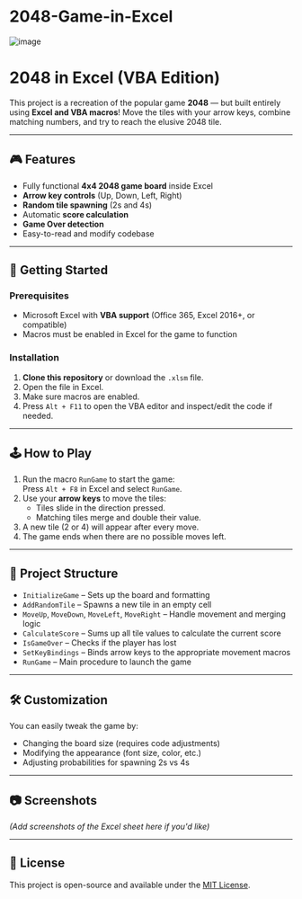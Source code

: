 # 2048-Game-in-Excel

![image](https://github.com/user-attachments/assets/4d90ce0a-4588-4ec8-a634-33b6695b5699)

# 2048 in Excel (VBA Edition)

This project is a recreation of the popular game **2048** — but built entirely using **Excel and VBA macros**! Move the tiles with your arrow keys, combine matching numbers, and try to reach the elusive 2048 tile.

---

## 🎮 Features

- Fully functional **4x4 2048 game board** inside Excel  
- **Arrow key controls** (Up, Down, Left, Right)  
- **Random tile spawning** (2s and 4s)  
- Automatic **score calculation**  
- **Game Over detection**  
- Easy-to-read and modify codebase  

---

## 🚀 Getting Started

### Prerequisites

- Microsoft Excel with **VBA support** (Office 365, Excel 2016+, or compatible)
- Macros must be enabled in Excel for the game to function

### Installation

1. **Clone this repository** or download the `.xlsm` file.
2. Open the file in Excel.
3. Make sure macros are enabled.
4. Press `Alt + F11` to open the VBA editor and inspect/edit the code if needed.

---

## 🕹️ How to Play

1. Run the macro `RunGame` to start the game:  
   Press `Alt + F8` in Excel and select `RunGame`.
2. Use your **arrow keys** to move the tiles:
    - Tiles slide in the direction pressed.
    - Matching tiles merge and double their value.
3. A new tile (2 or 4) will appear after every move.
4. The game ends when there are no possible moves left.

---

## 📁 Project Structure

- `InitializeGame` – Sets up the board and formatting  
- `AddRandomTile` – Spawns a new tile in an empty cell  
- `MoveUp`, `MoveDown`, `MoveLeft`, `MoveRight` – Handle movement and merging logic  
- `CalculateScore` – Sums up all tile values to calculate the current score  
- `IsGameOver` – Checks if the player has lost  
- `SetKeyBindings` – Binds arrow keys to the appropriate movement macros  
- `RunGame` – Main procedure to launch the game  

---

## 🛠️ Customization

You can easily tweak the game by:
- Changing the board size (requires code adjustments)
- Modifying the appearance (font size, color, etc.)
- Adjusting probabilities for spawning 2s vs 4s

---

## 📷 Screenshots

*(Add screenshots of the Excel sheet here if you'd like)*

---

## 📜 License

This project is open-source and available under the [MIT License](LICENSE).




